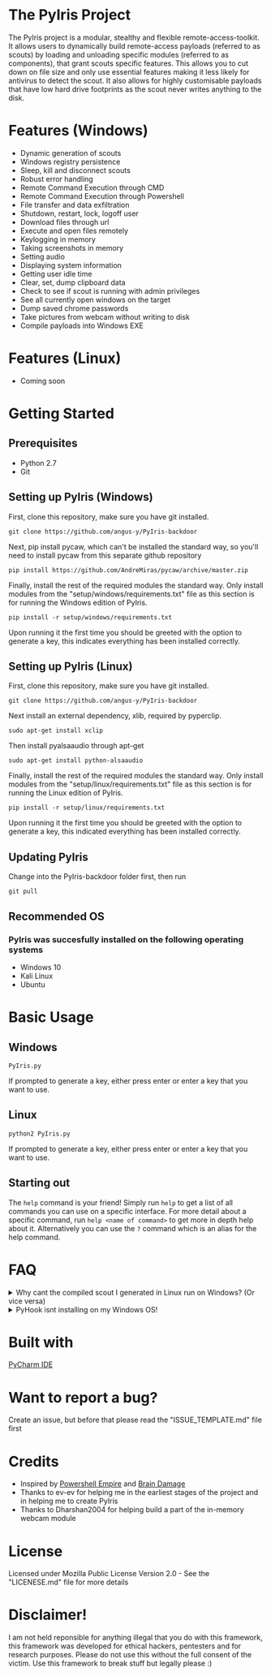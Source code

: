 # The PyIris Project
The PyIris project is a modular, stealthy and flexible remote-access-toolkit. It allows users to dynamically build remote-access 
payloads (referred to as scouts) by loading and unloading specific modules (referred to as components), that grant scouts specific 
features. This allows you to cut down on file size and only use essential features making it less likely for antivirus to detect the 
scout. It also allows for highly customisable payloads that have low hard drive footprints as the scout never writes anything to the 
disk.

# Features (Windows)
- Dynamic generation of scouts
- Windows registry persistence
- Sleep, kill and disconnect scouts
- Robust error handling
- Remote Command Execution through CMD
- Remote Command Execution through Powershell
- File transfer and data exfiltration
- Shutdown, restart, lock, logoff user
- Download files through url
- Execute and open files remotely
- Keylogging in memory
- Taking screenshots in memory
- Setting audio
- Displaying system information
- Getting user idle time
- Clear, set, dump clipboard data
- Check to see if scout is running with admin privileges
- See all currently open windows on the target
- Dump saved chrome passwords
- Take pictures from webcam without writing to disk
- Compile payloads into Windows EXE

# Features (Linux)
- Coming soon

# Getting Started
## Prerequisites
- Python 2.7
- Git

## Setting up PyIris (Windows)

First, clone this repository, make sure you have git installed.

```git clone https://github.com/angus-y/PyIris-backdoor```

Next, pip install pycaw, which can't be installed the standard way, so you'll need to install pycaw from this separate github repository

```pip install https://github.com/AndreMiras/pycaw/archive/master.zip```

Finally, install the rest of the required modules the standard way. Only install modules from the "setup/windows/requirements.txt" file 
as this section is for running the Windows edition of PyIris.

```pip install -r setup/windows/requirements.txt```

Upon running it the first time you should be greeted with the option to generate a key, this indicates everything has been installed
correctly.

## Setting up PyIris (Linux)

First, clone this repository, make sure you have git installed.

```git clone https://github.com/angus-y/PyIris-backdoor```

Next install an external dependency, xlib, required by pyperclip.

```sudo apt-get install xclip```

Then install pyalsaaudio through apt-get

```sudo apt-get install python-alsaaudio```

Finally, install the rest of the required modules the standard way. Only install modules from the "setup/linux/requirements.txt" file as
this section is for running the Linux edition of PyIris.

```pip install -r setup/linux/requirements.txt```

Upon running it the first time you should be greeted with the option to generate a key, this indicated everything has been installed
correctly.

## Updating PyIris
Change into the PyIris-backdoor folder first, then run

```git pull```

## Recommended OS
### PyIris was succesfully installed on the following operating systems
- Windows 10
- Kali Linux
- Ubuntu

# Basic Usage
## Windows

```PyIris.py```

If prompted to generate a key, either press enter or enter a key that you want to use.

## Linux

```python2 PyIris.py```

If prompted to generate a key, either press enter or enter a key that you want to use.

## Starting out
The ```help``` command is your friend! Simply run ```help``` to get a list of all commands you can use on a specific interface. For more 
detail about a specific command, run ```help <name of command>``` to get more in depth help about it. Alternatively you can use the 
```?``` command which is an alias for the help command. 

# FAQ

<details>
<summary>Why cant the compiled scout I generated in Linux run on Windows? (Or vice versa)</summary>
<br>
PyIris utilizes Pyinstaller to compile its payloads. It is therefore not possible to cross-compile binaries. That means if you 
generate and compile a scout in Linux the binary only runs in Linux, it works the same for Windows. If you want to cross-compile 
Windows scouts for Linux I suggest you use wine and run PyIris from there.
<br><br>
</details>
<details>
<summary>PyHook isnt installing on my Windows OS!</summary>
<br>
I have already included a PyHook wheel file in the setup/windows folder however that wheel works only for 64 bit versions of Windows.
You may have to manually install PyHook yourself. Go to [this site](https://www.lfd.uci.edu/~gohlke/pythonlibs/) and search for the 
PyHook wheel file that works for your Windows version and download it. Next, pip install using the name of that wheel file.

```pip install <name of pyhook wheel file```

If you downloaded the correct pyhook wheel file it should install succesfully.
<br><br>
</details>

# Built with
[PyCharm IDE](https://www.jetbrains.com/pycharm/)

# Want to report a bug?
Create an issue, but before that please read the "ISSUE_TEMPLATE.md" file first

# Credits
- Inspired by [Powershell Empire](https://github.com/EmpireProject/Empire) and [Brain Damage](https://github.com/mehulj94/BrainDamage)
- Thanks to ev-ev for helping me in the earliest stages of the project and in helping me to create PyIris
- Thanks to Dharshan2004 for helping build a part of the in-memory webcam module

# License
Licensed under Mozilla Public License Version 2.0 - See the "LICENESE.md" file for more details

# Disclaimer!
I am not held reponsible for anything illegal that you do with this framework, this framework was developed for ethical hackers, 
pentesters and for research purposes. Please do not use this without the full consent of the victim. Use this framework to break stuff 
but legally please :)
